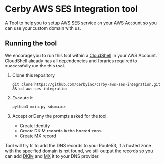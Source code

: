 # Cerby AWS SES Integration tool

A Tool to help you to setup AWS SES service on your AWS Account so you can use your custom domain with us.

## Running the tool

We encorage you to run this tool within a [CloudShell](https://aws.amazon.com/cloudshell/) in your AWS Account. CloudShell already has all dependencies and libraries required to successfully run the this tool. 

1. Clone this repository
    ```shell
    git clone https://github.com/cerbyinc/cerby-aws-ses-integration.git && cd aws-ses-integration
    ```
1. Execute it
    ```
    python3 main.py <domain>
    ```

1. Accept or Deny the prompts asked for the tool.
    - Create Identity
    - Create DKIM records in the hosted zone.
    - Create MX record 


Tool will try to to add the DNS records to your Route53, if a hosted zone with the specified domain is not found, we still output the records so you can add [DKIM](https://docs.aws.amazon.com/ses/latest/DeveloperGuide/send-email-authentication-dkim-easy-setup-domain.html) and [MX](https://docs.aws.amazon.com/ses/latest/DeveloperGuide/receiving-email-mx-record.html) it to your DNS provider.

